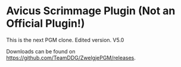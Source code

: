 Avicus Scrimmage Plugin (Not an Official Plugin!)
===========

This is the next PGM clone. Edited version. V5.0

Downloads can be found on https://github.com/TeamDDG/ZwelgjePGM/releases. 
